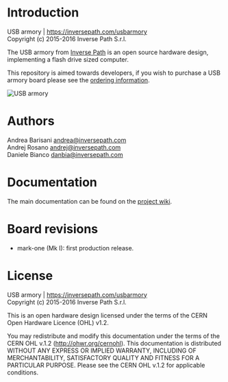 Introduction
============

USB armory | https://inversepath.com/usbarmory  
Copyright (c) 2015-2016 Inverse Path S.r.l.

The USB armory from [Inverse Path](https://inversepath.com) is an open source
hardware design, implementing a flash drive sized computer.

This repository is aimed towards developers, if you wish to purchase a USB
armory board please see the [ordering information](https://inversepath.com/usbarmory#ordering).

![USB armory](https://inversepath.com/images/usbarmory_top.jpg)

Authors
=======

Andrea Barisani <andrea@inversepath.com>  
Andrej Rosano   <andrej@inversepath.com>  
Daniele Bianco  <danbia@inversepath.com>  

Documentation
=============

The main documentation can be found on the
[project wiki](https://github.com/inversepath/usbarmory/wiki).

Board revisions
===============

* mark-one (Mk I): first production release.

License
=======

USB armory | https://inversepath.com/usbarmory  
Copyright (c) 2015-2016 Inverse Path S.r.l.

This is an open hardware design licensed under the terms of the CERN Open
Hardware Licence (OHL) v1.2.

You may redistribute and modify this documentation under the terms of the CERN
OHL v.1.2 (http://ohwr.org/cernohl). This documentation is distributed WITHOUT
ANY EXPRESS OR IMPLIED WARRANTY, INCLUDING OF MERCHANTABILITY, SATISFACTORY
QUALITY AND FITNESS FOR A PARTICULAR PURPOSE. Please see the CERN OHL v.1.2 for
applicable conditions.
